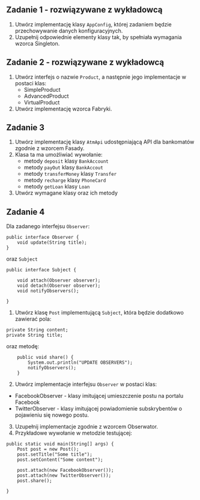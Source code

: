 ## Zadanie 1 - rozwiązywane z wykładowcą

1. Utwórz implementację klasy `AppConfig`, której zadaniem będzie przechowywanie danych konfiguracyjnych.
2. Uzupełnij odpowiednie elementy klasy tak, by spełniała wymagania wzorca Singleton.




## Zadanie 2 - rozwiązywane z wykładowcą

1. Utwórz interfejs o nazwie `Product`, a następnie jego implementacje w postaci klas:
    * SimpleProduct
    * AdvancedProduct
    * VirtualProduct
2. Utwórz implementację wzorca Fabryki.


## Zadanie 3

1. Utwórz implementację klasy `AtmApi` udostępniającą API dla bankomatów zgodnie z wzorcem Fasady.
2. Klasa ta ma umożliwiać wywołanie:
    * metody `deposit` klasy `BankAccount`
    * metody `payOut` klasy `BankAccout`
    * metody `transferMoney` klasy `Transfer`
    * metody `recharge` klasy `PhoneCard`
    * metody `getLoan` klasy `Loan`
3. Utwórz wymagane klasy oraz ich metody


## Zadanie 4

Dla zadanego interfejsu `Observer`:
```
public interface Observer {
    void update(String title);
}
```
oraz `Subject`
```
public interface Subject {

    void attach(Observer observer);
    void detach(Observer observer);
    void notifyObservers();

}
```
1. Utwórz klasę `Post` implementującą `Subject`, która będzie dodatkowo zawierać pola:
````
private String content;
private String title;
````
oraz metodę:
````
	public void share() {
	    System.out.println("UPDATE OBSERVERS");
	    notifyObservers();
	}

````
2. Utwórz implementacje interfejsu `Observer` w postaci klas:
     
  * FacebookObserver - klasy imitującej umieszczenie postu na portalu Facebook
  * TwitterObserver - klasy imitującej powiadomienie subskrybentów o pojawieniu się nowego postu.

3. Uzupełnij implementacje zgodnie z wzorcem Obserwator.
4. Przykładowe wywołanie w metodzie testującej:
````
public static void main(String[] args) {
    Post post = new Post();
    post.setTitle("Some title");
    post.setContent("Some content");

    post.attach(new FacebookObserver());
    post.attach(new TwitterObserver());
    post.share();

}

````
